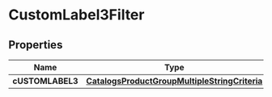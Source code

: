 

# CustomLabel3Filter

## Properties

Name | Type | Description | Notes
------------ | ------------- | ------------- | -------------
**cUSTOMLABEL3** | [**CatalogsProductGroupMultipleStringCriteria**](.md) |  | 




